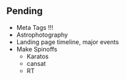 ## Pending

- Meta Tags !!!
- Astrophotography
- Landing page timeline, major events
- Make Spinoffs
    - Karatos
    - cansat
    - RT